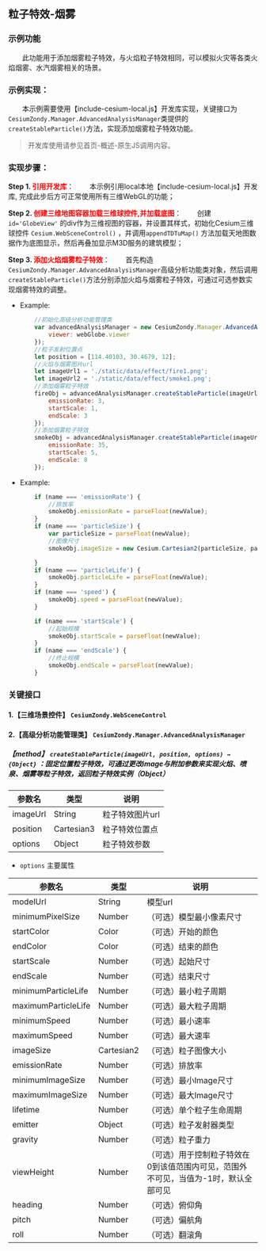 ## 粒子特效-烟雾

### 示例功能

&ensp;&ensp;&ensp;&ensp;此功能用于添加烟雾粒子特效，与火焰粒子特效相同，可以模拟火灾等各类火焰烟雾、水汽烟雾相关的场景。

### 示例实现：

&ensp;&ensp;&ensp;&ensp;本示例需要使用【include-cesium-local.js】开发库实现，关键接口为`CesiumZondy.Manager.AdvancedAnalysisManager`类提供的`createStableParticle()`方法，实现添加烟雾粒子特效功能。


>开发库使用请参见首页-概述-原生JS调用内容。

### 实现步骤：

**Step 1. <font color=red>引用开发库</font>**：
&ensp;&ensp;&ensp;&ensp;本示例引用local本地【include-cesium-local.js】开发库, 完成此步后方可正常使用所有三维WebGL的功能；

**Step 2. <font color=red>创建三维地图容器加载三维球控件,并加载底图</font>**：
&ensp;&ensp;&ensp;&ensp;创建 `id='GlobeView'` 的div作为三维视图的容器，并设置其样式，初始化Cesium三维球控件 `Cesium.WebSceneControl()` ，并调用`appendTDTuMap()` 方法加载天地图数据作为底图显示，然后再叠加显示M3D服务的建筑模型；

**Step 3. <font color=red>添加火焰烟雾粒子特效</font>**：
&ensp;&ensp;&ensp;&ensp;首先构造`CesiumZondy.Manager.AdvancedAnalysisManager`高级分析功能类对象，然后调用`createStableParticle()`方法分别添加火焰与烟雾粒子特效，可通过可选参数实现烟雾特效的调整。

* Example:
    ``` Javascript
        //初始化高级分析功能管理类
        var advancedAnalysisManager = new CesiumZondy.Manager.AdvancedAnalysisManager({
            viewer: webGlobe.viewer
        });
        //粒子发射位置点
        let position = [114.40103, 30.4679, 12];
        //火焰与烟雾图片url
        let imageUrl1 = './static/data/effect/fire1.png';
        let imageUrl2 = './static/data/effect/smoke1.png';
        //添加烟雾粒子特效
        fireObj = advancedAnalysisManager.createStableParticle(imageUrl1, position, {
            emissionRate: 3,
            startScale: 1,
            endScale: 3
        });
        //添加烟雾粒子特效
        smokeObj = advancedAnalysisManager.createStableParticle(imageUrl2, position, {
            emissionRate: 35,
            startScale: 5,
            endScale: 8
        });
    ```

* Example:
    ``` Javascript
        if (name === 'emissionRate') {
            //排放率
            smokeObj.emissionRate = parseFloat(newValue);
        }
        if (name === 'particleSize') {
            var particleSize = parseFloat(newValue);
            //图像尺寸
            smokeObj.imageSize = new Cesium.Cartesian2(particleSize, particleSize);

        }
        if (name === 'particleLife') {
            smokeObj.particleLife = parseFloat(newValue);
        }
        if (name === 'speed') {
            smokeObj.speed = parseFloat(newValue);
        }

        if (name === 'startScale') {
            //起始规模
            smokeObj.startScale = parseFloat(newValue);
        }
        if (name === 'endScale') {
            //终止规模
            smokeObj.endScale = parseFloat(newValue);
        }
    ```

### 关键接口

#### 1.【三维场景控件】 `CesiumZondy.WebSceneControl` 

#### 2.【高级分析功能管理类】 `CesiumZondy.Manager.AdvancedAnalysisManager`

##### 【method】 `createStableParticle(imageUrl, position, options) → {Object}` ：固定位置粒子特效，可通过更改image与附加参数来实现火焰、喷泉、烟雾等粒子特效，返回粒子特效实例（Object）

|参数名|类型|说明|
|-|-|-|
|imageUrl|String |粒子特效图片url|
|position|Cartesian3 |粒子特效位置点|
|options|Object|粒子特效参数|

* `options` 主要属性

|参数名|类型|说明|
|-|-|-|
|modelUrl|String|模型url|
|minimumPixelSize|Number|（可选）模型最小像素尺寸|
|startColor|Color|（可选）开始的颜色|
|endColor|Color|（可选）结束的颜色|
|startScale|Number|（可选）起始尺寸|
|endScale|Number|（可选）结束尺寸|
|minimumParticleLife|Number|（可选）最小粒子周期|
|maximumParticleLife|Number|（可选）最大粒子周期|
|minimumSpeed|Number|（可选）最小速率|
|maximumSpeed|Number|（可选）最大速率|
|imageSize|Cartesian2|（可选）粒子图像大小|
|emissionRate|Number|（可选）排放率|
|minimumImageSize|Number|（可选）最小Image尺寸|
|maximumImageSize|Number|（可选）最大Image尺寸|
|lifetime|Number|（可选）单个粒子生命周期|
|emitter|Object|（可选）粒子发射器类型|
|gravity|Number|（可选）粒子重力|
|viewHeight|Number|（可选）用于控制粒子特效在0到该值范围内可见，范围外不可见，当值为-1时，默认全部可见|
|heading|Number|（可选）俯仰角|
|pitch|Number|（可选）偏航角|
|roll|Number|（可选）翻滚角|
